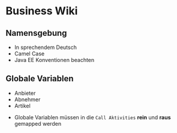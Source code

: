 # Business Wiki

## Namensgebung
- In sprechendem Deutsch
- Camel Case
- Java EE Konventionen beachten

## Globale Variablen
- Anbieter
- Abnehmer
- Artikel

+ Globale Variablen müssen in die `Call Aktivities` **rein** und **raus** gemapped werden
